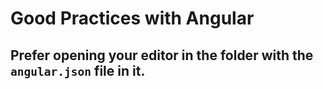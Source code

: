 # Good Practices with Angular

## Prefer opening your editor in the folder with the `angular.json` file in it.